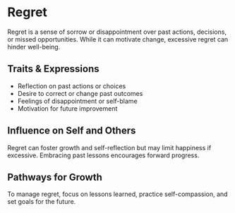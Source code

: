 # Regret

Regret is a sense of sorrow or disappointment over past actions, decisions, or missed opportunities. While it can motivate change, excessive regret can hinder well-being.

## Traits & Expressions

- Reflection on past actions or choices
- Desire to correct or change past outcomes
- Feelings of disappointment or self-blame
- Motivation for future improvement

## Influence on Self and Others

Regret can foster growth and self-reflection but may limit happiness if excessive. Embracing past lessons encourages forward progress.

## Pathways for Growth

To manage regret, focus on lessons learned, practice self-compassion, and set goals for the future.
